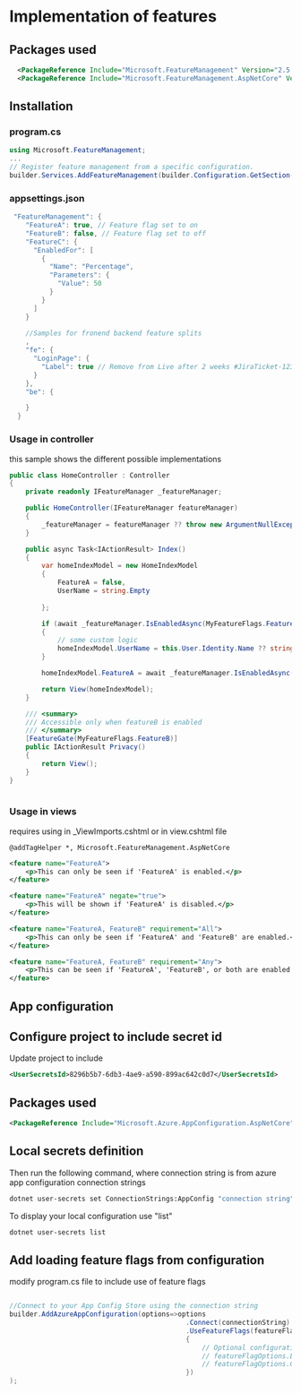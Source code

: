 # Implementation of features

## Packages used

```xml
  <PackageReference Include="Microsoft.FeatureManagement" Version="2.5.1" />
  <PackageReference Include="Microsoft.FeatureManagement.AspNetCore" Version="2.5.1" />
```
## Installation

###  program.cs

```c#
using Microsoft.FeatureManagement;
...
// Register feature management from a specific configuration.
builder.Services.AddFeatureManagement(builder.Configuration.GetSection("FeatureManagement"));
```


### appsettings.json

```c#
 "FeatureManagement": {
    "FeatureA": true, // Feature flag set to on
    "FeatureB": false, // Feature flag set to off
    "FeatureC": {
      "EnabledFor": [
        {
          "Name": "Percentage",
          "Parameters": {
            "Value": 50
          }
        }
      ]
    }
    
    //Samples for fronend backend feature splits
    ,
    "fe": {
      "LoginPage": {
        "Label": true // Remove from Live after 2 weeks #JiraTicket-123
      }
    },
    "be": {

    }
  }
```

### Usage in controller
this sample shows the different possible implementations

```c#
public class HomeController : Controller
{
    private readonly IFeatureManager _featureManager;

    public HomeController(IFeatureManager featureManager)
    {
        _featureManager = featureManager ?? throw new ArgumentNullException(nameof(featureManager));
    }

    public async Task<IActionResult> Index()
    {
        var homeIndexModel = new HomeIndexModel
        {
            FeatureA = false,
            UserName = string.Empty
            
        };

        if (await _featureManager.IsEnabledAsync(MyFeatureFlags.FeatureA))
        {
            // some custom logic
            homeIndexModel.UserName = this.User.Identity.Name ?? string.Empty;
        }

        homeIndexModel.FeatureA = await _featureManager.IsEnabledAsync(MyFeatureFlags.FeatureA);

        return View(homeIndexModel);
    }

    /// <summary>
    /// Accessible only when featureB is enabled
    /// </summary>        
    [FeatureGate(MyFeatureFlags.FeatureB)]
    public IActionResult Privacy()
    {
        return View();
    }
}
  
```


### Usage in views

requires using in _ViewImports.cshtml or in view.cshtml file

```
@addTagHelper *, Microsoft.FeatureManagement.AspNetCore

```

```xml
<feature name="FeatureA">
    <p>This can only be seen if 'FeatureA' is enabled.</p>
</feature>

<feature name="FeatureA" negate="true">
    <p>This will be shown if 'FeatureA' is disabled.</p>
</feature>

<feature name="FeatureA, FeatureB" requirement="All">
    <p>This can only be seen if 'FeatureA' and 'FeatureB' are enabled.</p>
</feature>

<feature name="FeatureA, FeatureB" requirement="Any">
    <p>This can be seen if 'FeatureA', 'FeatureB', or both are enabled.</p>
</feature>
```

## App configuration

## Configure project to include secret id

Update project to include 

```xml
<UserSecretsId>8296b5b7-6db3-4ae9-a590-899ac642c0d7</UserSecretsId>
```

## Packages used

```xml
<PackageReference Include="Microsoft.Azure.AppConfiguration.AspNetCore" Version="5.0.0" />
```

## Local secrets definition
Then run the following command, where connection string is from azure app configuration connection strings

```bash
dotnet user-secrets set ConnectionStrings:AppConfig "connection string"
```
To display your local configuration use "list"
```bash
dotnet user-secrets list  
```

## Add loading feature flags from configuration
modify program.cs file to include use of feature flags

```c#

//Connect to your App Config Store using the connection string
builder.AddAzureAppConfiguration(options=>options
                                            .Connect(connectionString)
                                            .UseFeatureFlags(featureFlagOptions =>
                                            {
                                                // Optional configuration
                                                // featureFlagOptions.Label = "online";
                                                // featureFlagOptions.CacheExpirationInterval = TimeSpan.FromMinutes(5);
                                            })
);

```


